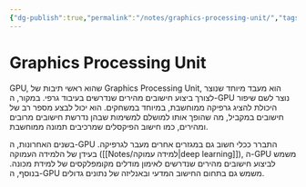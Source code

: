 ```yaml
---
{"dg-publish":true,"permalink":"/notes/graphics-processing-unit/","tags":[null]}
---
```




# Graphics Processing Unit
GPU, שהוא ראשי תיבות של Graphics Processing Unit, הוא מעבד מיוחד שנוצר לצורך ביצוע חישובים מהירים שנדרשים בעיבוד גרפי. במקור, ה-GPU נוצר לשם שיפור היכולת להציג גרפיקה ממוחשבת, במיוחד במשחקים. הוא יכול לבצע מספר רב של חישובים במקביל, מה שהופך אותו למושלם למשימות שבהן נדרשת חישובים מרובים ומהירים, כמו חישוב הפיקסלים שמרכיבים תמונה ממוחשבת.

בשנים האחרונות, ה-GPU התברר ככלי חשוב גם במגזרים אחרים מעבר לגרפיקה. בעידן של הלמידה העמוקה ([[Notes/למידה עמוקה\|deep learning]]), ה-GPU משמש לביצוע חישובים מהירים שנדרשים לאימון מודלים מקומפלקסים של למידת מכונה. בנוסף, ה-GPU משמש גם בתחום החישוב המדעי ובאנליזה של נתונים גדולים.
